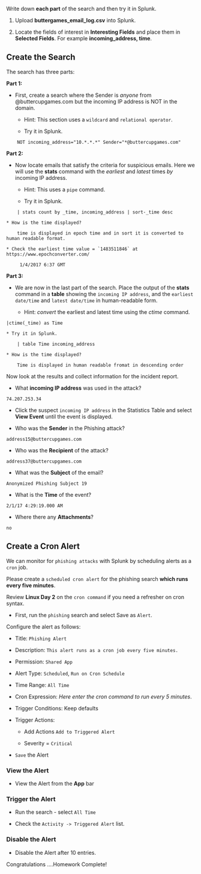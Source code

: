 Write down **each part** of the search and then try it in Splunk.

1. Upload **buttergames_email_log.csv** into Splunk.

2. Locate the fields of interest in **Interesting Fields** and place them in **Selected Fields**. For example **incoming_address, time**.


## Create the Search 

The search has three parts:

**Part 1:** 

* First, create a search where the Sender is *anyone* from @buttercupgames.com but the incoming IP address is NOT in the domain.

	* Hint: This section uses a `wildcard` and `relational operator`.

	* Try it in Splunk.
```	
	NOT incoming_address="10.*.*.*" Sender="*@buttercupgames.com"
```
**Part 2:** 

* Now locate emails that satisfy the criteria for suspicious emails. Here we will use the **stats** command with the *earliest* and *latest* times *by* incoming IP address. 

	* Hint: This uses a `pipe` command.

	* Try it in Splunk.
```	
	| stats count by _time, incoming_address | sort-_time desc
```
	* How is the time displayed?
```
	time is displayed in epoch time and in sort it is converted to human readable format.
```	
	* Check the earliest time value = `1483511846` at https://www.epochconverter.com/
```	 
	 1/4/2017 6:37 GMT 
```	
**Part 3:** 

* We are now in the last part of the search.  Place the output of the **stats** command in a **table** showing the `incoming IP address`, and the `earliest date/time` and `latest date/time` in human-readable form.

	* Hint: *convert* the earliest and latest time using the *ctime* command.

```
|ctime(_time) as Time
```

	* Try it in Splunk.
```	
	| table Time incoming_address
```
	* How is the time displayed?
```
	Time is displayed in human readable fromat in descending order
```	
Now look at the results and collect information for the incident report.
	
* What **incoming IP address** was used in the attack? 

```
74.207.253.34
```

* Click the suspect `incoming IP address` in the Statistics Table and select **View Event** until the event is displayed.


*  Who was the **Sender** in the Phishing attack?

```
address15@buttercupgames.com
```

*  Who was the **Recipient** of the attack?
```
address37@buttercupgames.com
```

*  What was the **Subject** of the email?

```
Anonymized Phishing Subject 19
```
	
*  What is the **Time** of the event?

```
2/1/17 4:29:19.000 AM
```
	
*  Where there any **Attachments**?

```
no
```
	
## Create a Cron Alert

We can monitor for `phishing attacks` with Splunk by scheduling alerts as a `cron` job.  

Please create a `scheduled cron alert` for the phishing search **which runs every five minutes**.

Review **Linux Day 2** on the `cron command` if you need a refresher on cron syntax. 

* First, run the `phishing` search and select Save as `Alert`.

Configure the alert as follows:

* Title: `Phishing Alert`

* Description: `This alert runs as a cron job every five minutes.`

* Permission: `Shared App`

* Alert Type: `Scheduled`, `Run on Cron Schedule`

* Time Range: `All Time`

* Cron Expression:  *Here enter the cron command to run every 5 minutes*.

* Trigger Conditions: Keep defaults

* Trigger Actions: 

	* Add Actions `Add to Triggered Alert`

	* Severity = `Critical`

* `Save` the Alert	

### View the Alert

* View the Alert from the **App** bar

### Trigger the Alert

* Run the search - select `All Time`

* Check the `Activity -> Triggered Alert` list.

### Disable the Alert 

* Disable the Alert after 10 entries.


Congratulations ....Homework Complete!	






